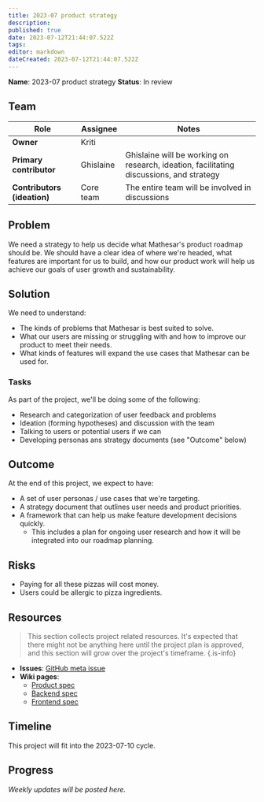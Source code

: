```yaml
---
title: 2023-07 product strategy
description: 
published: true
date: 2023-07-12T21:44:07.522Z
tags: 
editor: markdown
dateCreated: 2023-07-12T21:44:07.522Z
---
```


**Name**: 2023-07 product strategy
**Status**: In review 

## Team

| Role | Assignee | Notes |
|-|-|-|
| **Owner** | Kriti | |
| **Primary contributor** | Ghislaine | Ghislaine will be working on research, ideation, facilitating discussions, and strategy |
| **Contributors (ideation)** | Core team | The entire team will be involved in discussions |

## Problem
We need a strategy to help us decide what Mathesar's product roadmap should be. We should have a clear idea of where we're headed, what features are important for us to build, and how our product work will help us achieve our goals of user growth and sustainability.

## Solution
We need to understand:
- The kinds of problems that Mathesar is best suited to solve.
- What our users are missing or struggling with and how to improve our product to meet their needs.
- What kinds of features will expand the use cases that Mathesar can be used for.

### Tasks
As part of the project, we'll be doing some of the following:
- Research and categorization of user feedback and problems
- Ideation (forming hypotheses) and discussion with the team
- Talking to users or potential users if we can
- Developing personas ans strategy documents (see "Outcome" below)

## Outcome
At the end of this project, we expect to have:
- A set of user personas / use cases that we're targeting.
- A strategy document that outlines user needs and product priorities.
- A framework that can help us make feature development decisions quickly.
  - This includes a plan for ongoing user research and how it will be integrated into our roadmap planning.

## Risks
- Paying for all these pizzas will cost money.
- Users could be allergic to pizza ingredients.

## Resources
> This section collects project related resources. It's expected that there might not be anything here until the project plan is approved, and this section will grow over the project's timeframe.
{.is-info}

- **Issues**: [GitHub meta issue]()
- **Wiki pages**:
  - [Product spec]()
  - [Backend spec]()
  - [Frontend spec]()  

## Timeline
This project will fit into the 2023-07-10 cycle.

## Progress
*Weekly updates will be posted here.*